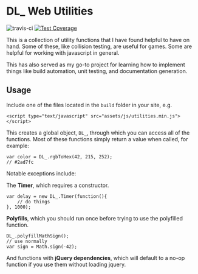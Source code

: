 # DL_ Web Utilities

![travis-ci](https://travis-ci.org/CyanLetter/web-utilities.svg?branch=master) [![Test Coverage](https://codeclimate.com/github/CyanLetter/web-utilities/badges/coverage.svg)](https://codeclimate.com/github/CyanLetter/web-utilities/coverage)

This is a collection of utility functions that I have found helpful to have on hand. Some of these, like collision testing, are useful for games. Some are helpful for working with javascript in general.

This has also served as my go-to project for learning how to implement things like build automation, unit testing, and documentation generation.

## Usage

Include one of the files located in the `build` folder in your site, e.g.

`<script type="text/javascript" src="assets/js/utilities.min.js"></script>`

This creates a global object, `DL_`, through which you can access all of the functions. Most of these functions simply return a value when called, for example:

```
var color = DL_.rgbToHex(42, 215, 252); 
// #2ad7fc
```

Notable exceptions include:

The **Timer**, which requires a constructor.

```
var delay = new DL_.Timer(function(){
	// do things
}, 1000);
```

**Polyfills**, which you should run once before trying to use the polyfilled function.

```
DL_.polyfillMathSign();
// use normally
var sign = Math.sign(-42);
```

And functions with **jQuery dependencies**, which will default to a no-op function if you use them without loading jquery.

